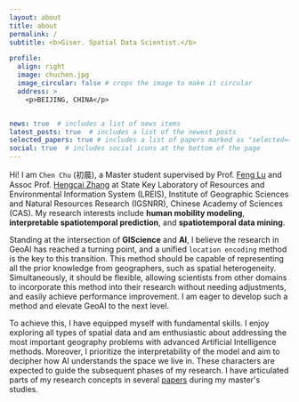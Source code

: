 ```yaml
---
layout: about
title: about
permalink: /
subtitle: <b>Giser. Spatial Data Scientist.</b>

profile:
  align: right
  image: chuchen.jpg
  image_circular: false # crops the image to make it circular
  address: >
    <p>BEIJING, CHINA</p>


news: true  # includes a list of news items
latest_posts: true  # includes a list of the newest posts
selected_papers: true # includes a list of papers marked as "selected={true}"
social: true  # includes social icons at the bottom of the page
---
```


Hi! I am `Chen Chu` (初晨), a Master student supervised by Prof. [Feng Lu](http://www.lreis.ac.cn/kyry/yjy/201609/t20160909_347829.html) and Assoc Prof. [Hengcai Zhang](http://www.lreis.ac.cn/kyry/fyjy/201705/t20170512_372517.html) at State Key Laboratory of Resources and Environmental Information System (LREIS), Institute of Geographic Sciences and Natural Resources Research (IGSNRR), Chinese Academy of Sciences (CAS). My research interests include **human mobility modeling**, **interpretable spatiotemporal prediction**, and **spatiotemporal data mining**.

Standing at the intersection of <b>GIScience</b> and <b>AI</b>, I believe the research in GeoAI has reached a turning point, and a unified `location encoding` method is the key to this transition. This method should be capable of representing all the prior knowledge from geographers, such as spatial heterogeneity. Simultaneously, it should be flexible, allowing scientists from other domains to incorporate this method into their research without needing adjustments, and easily achieve performance improvement. I am eager to develop such a method and elevate GeoAI to the next level.

To achieve this, I have equipped myself with fundamental skills. I enjoy exploring all types of spatial data and am enthusiastic about addressing the most important geography problems with advanced Artificial Intelligence methods. Moreover, I prioritize the interpretability of the model and aim to decipher how AI understands the space we live in. These characters are expected to guide the subsequent phases of my research. I have articulated parts of my research concepts in several [papers](https://chuchen2017.github.io/publications/) during my master's studies.